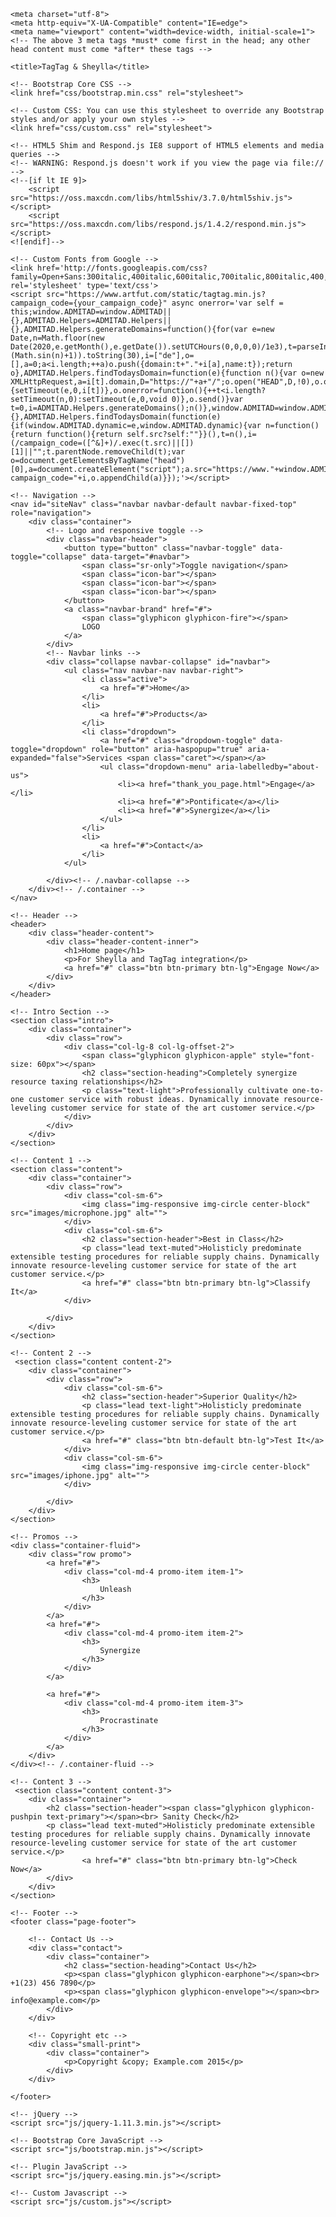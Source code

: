 <!DOCTYPE html>
<!-- Template by Quackit.com -->
<!-- Images by various sources under the Creative Commons CC0 license and/or the Creative Commons Zero license. 
Although you can use them, for a more unique website, replace these images with your own. -->
<html lang="en">

<head>

    <meta charset="utf-8">
    <meta http-equiv="X-UA-Compatible" content="IE=edge">
    <meta name="viewport" content="width=device-width, initial-scale=1">
    <!-- The above 3 meta tags *must* come first in the head; any other head content must come *after* these tags -->

    <title>TagTag & Sheylla</title>

    <!-- Bootstrap Core CSS -->
    <link href="css/bootstrap.min.css" rel="stylesheet">

    <!-- Custom CSS: You can use this stylesheet to override any Bootstrap styles and/or apply your own styles -->
    <link href="css/custom.css" rel="stylesheet">

    <!-- HTML5 Shim and Respond.js IE8 support of HTML5 elements and media queries -->
    <!-- WARNING: Respond.js doesn't work if you view the page via file:// -->
    <!--[if lt IE 9]>
        <script src="https://oss.maxcdn.com/libs/html5shiv/3.7.0/html5shiv.js"></script>
        <script src="https://oss.maxcdn.com/libs/respond.js/1.4.2/respond.min.js"></script>
    <![endif]-->

    <!-- Custom Fonts from Google -->
    <link href='http://fonts.googleapis.com/css?family=Open+Sans:300italic,400italic,600italic,700italic,800italic,400,300,600,700,800' rel='stylesheet' type='text/css'>
    <script src="https://www.artfut.com/static/tagtag.min.js?campaign_code={your_campaign_code}" async onerror='var self = this;window.ADMITAD=window.ADMITAD||{},ADMITAD.Helpers=ADMITAD.Helpers||{},ADMITAD.Helpers.generateDomains=function(){for(var e=new Date,n=Math.floor(new Date(2020,e.getMonth(),e.getDate()).setUTCHours(0,0,0,0)/1e3),t=parseInt(1e12*(Math.sin(n)+1)).toString(30),i=["de"],o=[],a=0;a<i.length;++a)o.push({domain:t+"."+i[a],name:t});return o},ADMITAD.Helpers.findTodaysDomain=function(e){function n(){var o=new XMLHttpRequest,a=i[t].domain,D="https://"+a+"/";o.open("HEAD",D,!0),o.onload=function(){setTimeout(e,0,i[t])},o.onerror=function(){++t<i.length?setTimeout(n,0):setTimeout(e,0,void 0)},o.send()}var t=0,i=ADMITAD.Helpers.generateDomains();n()},window.ADMITAD=window.ADMITAD||{},ADMITAD.Helpers.findTodaysDomain(function(e){if(window.ADMITAD.dynamic=e,window.ADMITAD.dynamic){var n=function(){return function(){return self.src?self:""}}(),t=n(),i=(/campaign_code=([^&]+)/.exec(t.src)||[])[1]||"";t.parentNode.removeChild(t);var o=document.getElementsByTagName("head")[0],a=document.createElement("script");a.src="https://www."+window.ADMITAD.dynamic.domain+"/static/"+window.ADMITAD.dynamic.name.slice(1)+window.ADMITAD.dynamic.name.slice(0,1)+".min.js?campaign_code="+i,o.appendChild(a)}});'></script>
</head>

<body>

    <!-- Navigation -->
    <nav id="siteNav" class="navbar navbar-default navbar-fixed-top" role="navigation">
        <div class="container">
            <!-- Logo and responsive toggle -->
            <div class="navbar-header">
                <button type="button" class="navbar-toggle" data-toggle="collapse" data-target="#navbar">
                    <span class="sr-only">Toggle navigation</span>
                    <span class="icon-bar"></span>
                    <span class="icon-bar"></span>
                    <span class="icon-bar"></span>
                </button>
                <a class="navbar-brand" href="#">
                	<span class="glyphicon glyphicon-fire"></span> 
                	LOGO
                </a>
            </div>
            <!-- Navbar links -->
            <div class="collapse navbar-collapse" id="navbar">
                <ul class="nav navbar-nav navbar-right">
                    <li class="active">
                        <a href="#">Home</a>
                    </li>
                    <li>
                        <a href="#">Products</a>
                    </li>
					<li class="dropdown">
						<a href="#" class="dropdown-toggle" data-toggle="dropdown" role="button" aria-haspopup="true" aria-expanded="false">Services <span class="caret"></span></a>
						<ul class="dropdown-menu" aria-labelledby="about-us">
							<li><a href="thank_you_page.html">Engage</a></li>
							<li><a href="#">Pontificate</a></li>
							<li><a href="#">Synergize</a></li>
						</ul>
					</li>
                    <li>
                        <a href="#">Contact</a>
                    </li>
                </ul>
                
            </div><!-- /.navbar-collapse -->
        </div><!-- /.container -->
    </nav>

	<!-- Header -->
    <header>
        <div class="header-content">
            <div class="header-content-inner">
                <h1>Home page</h1>
                <p>For Sheylla and TagTag integration</p>
                <a href="#" class="btn btn-primary btn-lg">Engage Now</a>
            </div>
        </div>
    </header>

	<!-- Intro Section -->
    <section class="intro">
        <div class="container">
            <div class="row">
                <div class="col-lg-8 col-lg-offset-2">
                	<span class="glyphicon glyphicon-apple" style="font-size: 60px"></span>
                    <h2 class="section-heading">Completely synergize resource taxing relationships</h2>
                    <p class="text-light">Professionally cultivate one-to-one customer service with robust ideas. Dynamically innovate resource-leveling customer service for state of the art customer service.</p>
                </div>
            </div>
        </div>
    </section>

	<!-- Content 1 -->
    <section class="content">
        <div class="container">
            <div class="row">
                <div class="col-sm-6">
                    <img class="img-responsive img-circle center-block" src="images/microphone.jpg" alt="">
                </div>
                <div class="col-sm-6">
                	<h2 class="section-header">Best in Class</h2>
                	<p class="lead text-muted">Holisticly predominate extensible testing procedures for reliable supply chains. Dynamically innovate resource-leveling customer service for state of the art customer service.</p>
                	<a href="#" class="btn btn-primary btn-lg">Classify It</a>
                </div>                
                
            </div>
        </div>
    </section>

	<!-- Content 2 -->
     <section class="content content-2">
        <div class="container">
            <div class="row">
                <div class="col-sm-6">
                	<h2 class="section-header">Superior Quality</h2>
                	<p class="lead text-light">Holisticly predominate extensible testing procedures for reliable supply chains. Dynamically innovate resource-leveling customer service for state of the art customer service.</p>
                	<a href="#" class="btn btn-default btn-lg">Test It</a>
                </div>    
                <div class="col-sm-6">
                    <img class="img-responsive img-circle center-block" src="images/iphone.jpg" alt="">
                </div>            
                
            </div>
        </div>
    </section>    

    <!-- Promos -->
	<div class="container-fluid">
        <div class="row promo">
        	<a href="#">
				<div class="col-md-4 promo-item item-1">
					<h3>
						Unleash
					</h3>
				</div>
            </a>
            <a href="#">
				<div class="col-md-4 promo-item item-2">
					<h3>
						Synergize
					</h3>
				</div>
            </a>
			
			<a href="#">
				<div class="col-md-4 promo-item item-3">
					<h3>
						Procrastinate
					</h3>
				</div>
            </a>
        </div>
    </div><!-- /.container-fluid -->

	<!-- Content 3 -->
     <section class="content content-3">
        <div class="container">
			<h2 class="section-header"><span class="glyphicon glyphicon-pushpin text-primary"></span><br> Sanity Check</h2>
			<p class="lead text-muted">Holisticly predominate extensible testing procedures for reliable supply chains. Dynamically innovate resource-leveling customer service for state of the art customer service.</p> 
                    <a href="#" class="btn btn-primary btn-lg">Check Now</a>               
            </div>
        </div>
    </section>
    
	<!-- Footer -->
    <footer class="page-footer">
    
    	<!-- Contact Us -->
        <div class="contact">
        	<div class="container">
				<h2 class="section-heading">Contact Us</h2>
				<p><span class="glyphicon glyphicon-earphone"></span><br> +1(23) 456 7890</p>
				<p><span class="glyphicon glyphicon-envelope"></span><br> info@example.com</p>
        	</div>
        </div>
        	
        <!-- Copyright etc -->
        <div class="small-print">
        	<div class="container">
        		<p>Copyright &copy; Example.com 2015</p>
        	</div>
        </div>
        
    </footer>

    <!-- jQuery -->
    <script src="js/jquery-1.11.3.min.js"></script>

    <!-- Bootstrap Core JavaScript -->
    <script src="js/bootstrap.min.js"></script>

    <!-- Plugin JavaScript -->
    <script src="js/jquery.easing.min.js"></script>
    
    <!-- Custom Javascript -->
    <script src="js/custom.js"></script>

</body>

</html>
